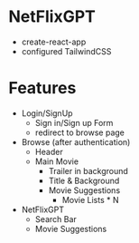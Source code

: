 # NetFlixGPT

- create-react-app
- configured TailwindCSS

# Features

- Login/SignUp
  - Sign in/Sign up Form
  - redirect to browse page
- Browse (after authentication)
  - Header
  - Main Movie
    - Trailer in background
    - Title & Background
    - Movie Suggestions
      - Movie Lists \* N
- NetFlixGPT
  - Search Bar
  - Movie Suggestions
